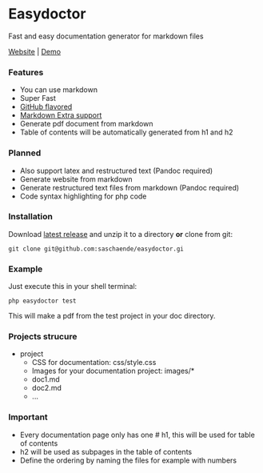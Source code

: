 # Easydoctor

Fast and easy documentation generator for markdown files

[Website](http://easydoctor.sascha-ende.de) | [Demo](http://easydoctor.sascha-ende.de/demo)

### Features

* You can use markdown
* Super Fast
* [GitHub flavored](https://help.github.com/articles/github-flavored-markdown)
* [Markdown Extra support](https://github.com/erusev/parsedown-extra)
* Generate pdf document from markdown
* Table of contents will be automatically generated from h1 and h2

### Planned

* Also support latex and restructured text (Pandoc required)
* Generate website from markdown
* Generate restructured text files from markdown (Pandoc required)
* Code syntax highlighting for php code

### Installation

Download [latest release](https://github.com/saschaende/easydoctor/releases/latest) and unzip it to a directory **or** clone from git:

    git clone git@github.com:saschaende/easydoctor.gi

### Example

Just execute this in your shell terminal:

``` 
php easydoctor test
```

This will make a pdf from the test project in your doc directory.

### Projects strucure

* project
    * CSS for documentation: css/style.css
    * Images for your documentation project: images/*
    * doc1.md
    * doc2.md
    * ...
    
### Important

* Every documentation page only has one # h1, this will be used for table of contents
* h2 will be used as subpages in the table of contents
* Define the ordering by naming the files for example with numbers